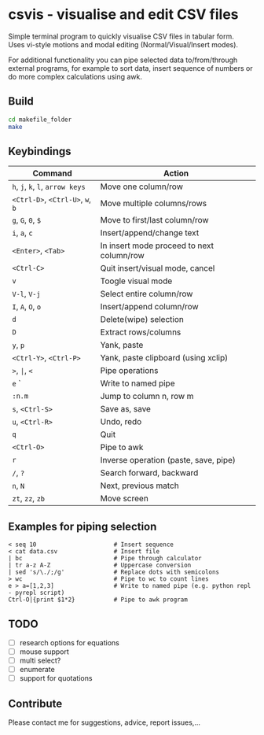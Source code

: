 # csvis - visualise and edit CSV files

Simple terminal program to quickly visualise CSV files in tabular form.  
Uses vi-style motions and modal editing (Normal/Visual/Insert modes).

For additional functionality you can pipe selected data to/from/through
external programs, for example to sort data, insert sequence of numbers or
do more complex calculations using awk.

## Build
```sh
cd makefile_folder
make
```

## Keybindings
| Command                           | Action                                     |
|-----------------------------------|--------------------------------------------|
| `h`, `j`, `k`, `l`, `arrow keys`  | Move one column/row                        |
| `<Ctrl-D>`, `<Ctrl-U>`, `w`, `b`  | Move multiple columns/rows                 |
| `g`, `G`, `0`, `$`                | Move to first/last column/row              |
| `i`, `a`, `c`                     | Insert/append/change text                  |
| `<Enter>`, `<Tab>`                | In insert mode proceed to next column/row  |
| `<Ctrl-C>`                        | Quit insert/visual mode, cancel            |
| `v`                               | Toogle visual mode                         |
| `V-l`, `V-j`                      | Select entire column/row                   |
| `I`, `A`, `O`, `o`                | Insert/append column/row                   |
| `d`                               | Delete(wipe) selection                     |
| `D`                               | Extract rows/columns                       |
| `y`, `p`                          | Yank, paste                                |
| `<Ctrl-Y>`, `<Ctrl-P>`            | Yank, paste clipboard (using xclip)        |
| `>`, `\|`, `<`                    | Pipe operations                            |
| `e`    `                          | Write to named pipe                        |
| `:n.m`                            | Jump to column n, row m                    |
| `s`, `<Ctrl-S>`                   | Save as, save                              |
| `u`, `<Ctrl-R>`                   | Undo, redo                                 |
| `q`                               | Quit                                       |
| `<Ctrl-O>`                        | Pipe to awk                                |
| `r`                               | Inverse operation (paste, save, pipe)      |
| `/`, `?`                          | Search forward, backward                   |
| `n`, `N`                          | Next, previous match                       |
| `zt`, `zz`, `zb`                  | Move screen                                |
    
## Examples for piping selection
```
< seq 10                      # Insert sequence
< cat data.csv                # Insert file
| bc                          # Pipe through calculator
| tr a-z A-Z                  # Uppercase conversion
| sed 's/\./;/g'              # Replace dots with semicolons
> wc                          # Pipe to wc to count lines
e > a=[1,2,3]                 # Write to named pipe (e.g. python repl - pyrepl script)
Ctrl-O|{print $1*2}           # Pipe to awk program
```

## TODO
- [ ] research options for equations
- [ ] mouse support
- [ ] multi select?
- [ ] enumerate
- [ ] support for quotations

## Contribute
Please contact me for suggestions, advice, report issues,...
